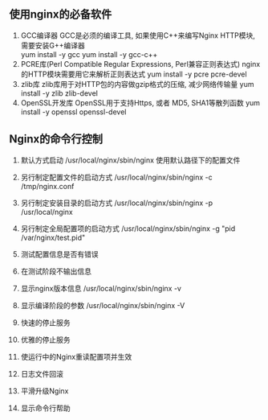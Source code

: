 ## 使用nginx的必备软件
1. GCC编译器
   GCC是必须的编译工具, 如果使用C++来编写Nginx HTTP模块, 需要安装G++编译器  
   yum install -y gcc
   yum install -y gcc-c++
2. PCRE库(Perl Compatible Regular Expressions, Perl兼容正则表达式)
   nginx的HTTP模块需要用它来解析正则表达式
   yum install -y pcre pcre-devel
3. zlib库
   zlib库用于对HTTP包的内容做gzip格式的压缩, 减少网络传输量
   yum install -y zlib zlib-devel
4. OpenSSL开发库
   OpenSSL用于支持Https, 或者 MD5, SHA1等散列函数
   yum install -y openssl openssl-devel


## Nginx的命令行控制
1. 默认方式启动 
   /usr/local/nginx/sbin/nginx 使用默认路径下的配置文件

2. 另行制定配置文件的启动方式
   /usr/local/nginx/sbin/nginx -c /tmp/nginx.conf

3. 另行制定安装目录的启动方式
   /usr/local/nginx/sbin/nginx -p /usr/local/nginx

4. 另行制定全局配置项的启动方式
   /usr/local/nginx/sbin/nginx -g "pid /var/nginx/test.pid"

5. 测试配置信息是否有错误


6. 在测试阶段不输出信息


7. 显示nginx版本信息
   /usr/local/nginx/sbin/nginx -v

8. 显示编译阶段的参数
   /usr/local/nginx/sbin/nginx -V

9. 快速的停止服务


10. 优雅的停止服务


11. 使运行中的Nginx重读配置项并生效


12. 日志文件回滚


13. 平滑升级Nginx


14. 显示命令行帮助
